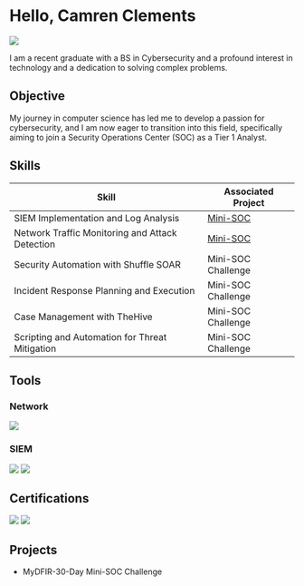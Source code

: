 # Hello, Camren Clements
<a href="https://www.linkedin.com/in/camrenclements"><img src="https://img.shields.io/badge/-LinkedIn-0072b1?&style=for-the-badge&logo=linkedin&logoColor=white" /></a>


I am a recent graduate with a BS in Cybersecurity and a profound interest in technology and a dedication to solving complex problems.

## Objective

My journey in computer science has led me to develop a passion for cybersecurity, and I am now eager to transition into this field, specifically aiming to join a Security Operations Center (SOC) as a Tier 1 Analyst.

## Skills

| Skill                                         | Associated Project         |
|-----------------------------------------------|----------------------------|
| SIEM Implementation and Log Analysis          | <a href="https://github.com/CamrenCL/MyDFIR-30-Day-Mini-SOC-Challenge">Mini-SOC</a>|
| Network Traffic Monitoring and Attack Detection | <a href="https://github.com/CamrenCL/MyDFIR-30-Day-Mini-SOC-Challenge">Mini-SOC</a>|
| Security Automation with Shuffle SOAR          | Mini-SOC Challenge|
| Incident Response Planning and Execution       | Mini-SOC Challenge|
| Case Management with TheHive                   | Mini-SOC Challenge|
| Scripting and Automation for Threat Mitigation | Mini-SOC Challenge|

## Tools

### Network
<div>
    <img src="https://img.shields.io/badge/-Wireshark-1679A7?&style=for-the-badge&logo=Wireshark&logoColor=white" />
</div>

### SIEM
<div>
    <img src="https://img.shields.io/badge/-Splunk-000000?&style=for-the-badge&logo=Splunk&logoColor=white" />
    <img src="https://img.shields.io/badge/-Elastic-005571?&style=for-the-badge&logo=Elastic&logoColor=white" />
</div>

## Certifications
<div>
<img src="https://img.shields.io/badge/-Security%2B-FF0000?&style=for-the-badge&logo=CompTIA&logoColor=white" />
<img src="https://img.shields.io/badge/-Azure%20Fundamentals-0078D4?&style=for-the-badge&logo=Microsoft%20Azure&logoColor=white" />
</div>

## Projects
- MyDFIR-30-Day Mini-SOC Challenge

